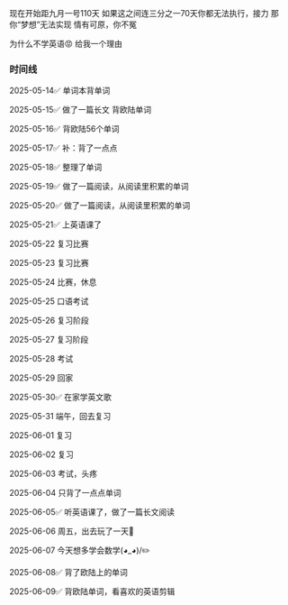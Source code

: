 现在开始距九月一号110天
如果这之间连三分之一70天你都无法执行，接力
那你“梦想”无法实现
情有可原，你不冤

为什么不学英语😡
给我一个理由

### 时间线
2025-05-14✅
单词本背单词

2025-05-15✅
做了一篇长文
背欧陆单词

2025-05-16✅
背欧陆56个单词

2025-05-17✅
补：背了一点点

2025-05-18✅
整理了单词

2025-05-19✅
做了一篇阅读，从阅读里积累的单词

2025-05-20✅
做了一篇阅读，从阅读里积累的单词

2025-05-21✅
上英语课了

2025-05-22
复习比赛

2025-05-23
复习比赛

2025-05-24
比赛，休息

2025-05-25
口语考试

2025-05-26
复习阶段

2025-05-27
复习阶段

2025-05-28
考试

2025-05-29
回家

2025-05-30✅
在家学英文歌

2025-05-31
端午，回去复习

2025-06-01
复习

2025-06-02
复习

2025-06-03
考试，头疼

2025-06-04
只背了一点点单词

2025-06-05✅
听英语课了，做了一篇长文阅读

2025-06-06
周五，出去玩了一天🤪

2025-06-07
今天想多学会数学(◕_◕)/✏️

2025-06-08✅
背了欧陆上的单词

2025-06-09✅
背欧陆单词，看喜欢的英语剪辑